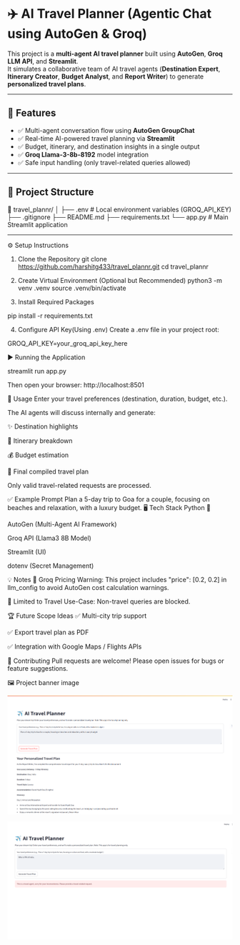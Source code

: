 # ✈️ AI Travel Planner (Agentic Chat using AutoGen & Groq)

This project is a **multi-agent AI travel planner** built using **AutoGen**, **Groq LLM API**, and **Streamlit**.  
It simulates a collaborative team of AI travel agents (**Destination Expert**, **Itinerary Creator**, **Budget Analyst**, and **Report Writer**) to generate **personalized travel plans**.

---

## 🚀 Features

- ✅ Multi-agent conversation flow using **AutoGen GroupChat**
- ✅ Real-time AI-powered travel planning via **Streamlit**
- ✅ Budget, itinerary, and destination insights in a single output
- ✅ **Groq Llama-3-8b-8192** model integration
- ✅ Safe input handling (only travel-related queries allowed)

---

## 📂 Project Structure

📁 travel_plannr/
│
├── .env # Local environment variables (GROQ_API_KEY)
├── .gitignore
├── README.md
├── requirements.txt
└── app.py # Main Streamlit application


---

⚙️ Setup Instructions

1. Clone the Repository
git clone https://github.com/harshitg433/travel_plannr.git
cd travel_plannr

2. Create Virtual Environment (Optional but Recommended)
python3 -m venv .venv
source .venv/bin/activate

3. Install Required Packages

pip install -r requirements.txt

4. Configure API Key(Using .env)
Create a .env file in your project root:

GROQ_API_KEY=your_groq_api_key_here

▶️ Running the Application

streamlit run app.py

Then open your browser: http://localhost:8501

📝 Usage
Enter your travel preferences (destination, duration, budget, etc.).

The AI agents will discuss internally and generate:

✨ Destination highlights

📅 Itinerary breakdown

💰 Budget estimation

📝 Final compiled travel plan

Only valid travel-related requests are processed.

✅ Example Prompt
Plan a 5-day trip to Goa for a couple, focusing on beaches and relaxation, with a luxury budget.
🖥️ Tech Stack
Python 🐍

AutoGen (Multi-Agent AI Framework)

Groq API (Llama3 8B Model)

Streamlit (UI)

dotenv (Secret Management)

💡 Notes
📝 Groq Pricing Warning: This project includes "price": [0.2, 0.2] in llm_config to avoid AutoGen cost calculation warnings.

🚧 Limited to Travel Use-Case: Non-travel queries are blocked.

🏆 Future Scope Ideas
✅ Multi-city trip support

✅ Export travel plan as PDF

✅ Integration with Google Maps / Flights APIs

🤝 Contributing
Pull requests are welcome! Please open issues for bugs or feature suggestions.


🖼️ Project banner image

![Alt Text](https://github.com/harshitg433/travel_plannr/blob/master/output/Screenshot%20from%202025-07-22%2023-37-33.png)

![Alt Text](https://github.com/harshitg433/travel_plannr/blob/master/output/Screenshot%20from%202025-07-22%2023-37-51.png)

